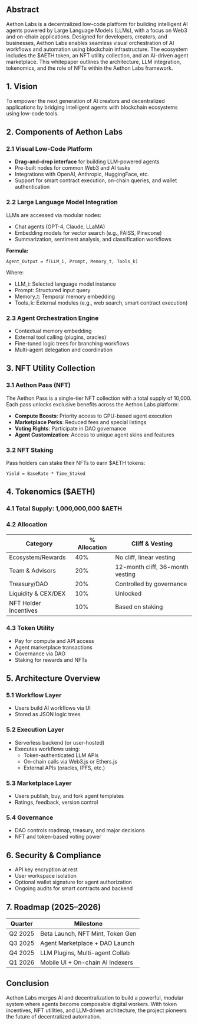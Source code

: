 ## Abstract
Aethon Labs is a decentralized low-code platform for building intelligent AI agents powered by Large Language Models (LLMs), with a focus on Web3 and on-chain applications. Designed for developers, creators, and businesses, Aethon Labs enables seamless visual orchestration of AI workflows and automation using blockchain infrastructure. The ecosystem includes the $AETH token, an NFT utility collection, and an AI-driven agent marketplace. This whitepaper outlines the architecture, LLM integration, tokenomics, and the role of NFTs within the Aethon Labs framework.


## 1. Vision
To empower the next generation of AI creators and decentralized applications by bridging intelligent agents with blockchain ecosystems using low-code tools.


## 2. Components of Aethon Labs

### 2.1 Visual Low-Code Platform
- **Drag-and-drop interface** for building LLM-powered agents
- Pre-built nodes for common Web3 and AI tasks
- Integrations with OpenAI, Anthropic, HuggingFace, etc.
- Support for smart contract execution, on-chain queries, and wallet authentication

### 2.2 Large Language Model Integration
LLMs are accessed via modular nodes:
- Chat agents (GPT-4, Claude, LLaMA)
- Embedding models for vector search (e.g., FAISS, Pinecone)
- Summarization, sentiment analysis, and classification workflows

**Formula:**
```
Agent_Output = f(LLM_i, Prompt, Memory_t, Tools_k)
```
Where:
- LLM_i: Selected language model instance
- Prompt: Structured input query
- Memory_t: Temporal memory embedding
- Tools_k: External modules (e.g., web search, smart contract execution)

### 2.3 Agent Orchestration Engine
- Contextual memory embedding
- External tool calling (plugins, oracles)
- Fine-tuned logic trees for branching workflows
- Multi-agent delegation and coordination


## 3. NFT Utility Collection

### 3.1 Aethon Pass (NFT)
The Aethon Pass is a single-tier NFT collection with a total supply of 10,000. Each pass unlocks exclusive benefits across the Aethon Labs platform:
- **Compute Boosts**: Priority access to GPU-based agent execution
- **Marketplace Perks**: Reduced fees and special listings
- **Voting Rights**: Participate in DAO governance
- **Agent Customization**: Access to unique agent skins and features

### 3.2 NFT Staking
Pass holders can stake their NFTs to earn $AETH tokens:
```
Yield = BaseRate * Time_Staked
```


## 4. Tokenomics ($AETH)

### 4.1 Total Supply: 1,000,000,000 $AETH

### 4.2 Allocation
| Category             | % Allocation | Cliff & Vesting                  |
|----------------------|--------------|----------------------------------|
| Ecosystem/Rewards    | 40%          | No cliff, linear vesting         |
| Team & Advisors      | 20%          | 12-month cliff, 36-month vesting |
| Treasury/DAO         | 20%          | Controlled by governance         |
| Liquidity & CEX/DEX  | 10%          | Unlocked                         |
| NFT Holder Incentives| 10%          | Based on staking                 |

### 4.3 Token Utility
- Pay for compute and API access
- Agent marketplace transactions
- Governance via DAO
- Staking for rewards and NFTs


## 5. Architecture Overview

### 5.1 Workflow Layer
- Users build AI workflows via UI
- Stored as JSON logic trees

### 5.2 Execution Layer
- Serverless backend (or user-hosted)
- Executes workflows using:
  - Token-authenticated LLM APIs
  - On-chain calls via Web3.js or Ethers.js
  - External APIs (oracles, IPFS, etc.)

### 5.3 Marketplace Layer
- Users publish, buy, and fork agent templates
- Ratings, feedback, version control

### 5.4 Governance
- DAO controls roadmap, treasury, and major decisions
- NFT and token-based voting power


## 6. Security & Compliance
- API key encryption at rest
- User workspace isolation
- Optional wallet signature for agent authorization
- Ongoing audits for smart contracts and backend


## 7. Roadmap (2025–2026)
| Quarter | Milestone                          |
|---------|------------------------------------|
| Q2 2025 | Beta Launch, NFT Mint, Token Gen   |
| Q3 2025 | Agent Marketplace + DAO Launch     |
| Q4 2025 | LLM Plugins, Multi-agent Collab    |
| Q1 2026 | Mobile UI + On-chain AI Indexers   |


## Conclusion
Aethon Labs merges AI and decentralization to build a powerful, modular system where agents become composable digital workers. With token incentives, NFT utilities, and LLM-driven architecture, the project pioneers the future of decentralized automation.

